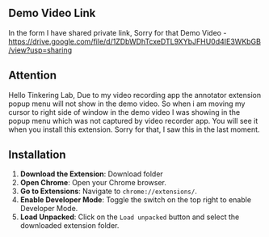 ## Demo Video Link
In the form I have shared private link, Sorry for that
Demo Video - https://drive.google.com/file/d/1ZDbWDhTcxeDTL9XYbJFHU0d4IE3WKbGB/view?usp=sharing

## Attention
Hello Tinkering Lab, Due to my video recording app the annotator extension popup menu will not show in the demo video. So when i am moving my cursor to right side of window in the demo video I was showing in the popup menu which was not captured by video recorder app. You will see it when you install this extension.
Sorry for that, I saw this in the last moment.

## Installation

1. **Download the Extension**: Download folder
2. **Open Chrome**: Open your Chrome browser.
3. **Go to Extensions**: Navigate to `chrome://extensions/`.
4. **Enable Developer Mode**: Toggle the switch on the top right to enable Developer Mode.
5. **Load Unpacked**: Click on the `Load unpacked` button and select the downloaded extension folder.
